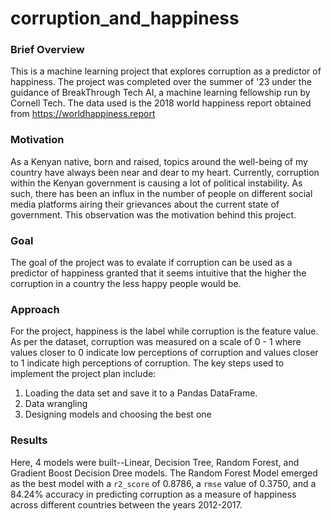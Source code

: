 # corruption_and_happiness

### Brief Overview
This is a machine learning project that explores corruption as a predictor of happiness. The project was completed over the summer of '23 under the guidance of BreakThrough Tech AI, a machine learning fellowship run by Cornell Tech.
The data used is the 2018 world happiness report obtained from https://worldhappiness.report

### Motivation
As a Kenyan native, born and raised, topics around the well-being of my country have always been near and dear to my heart. Currently, corruption within the Kenyan government is causing a lot of political instability. As such, there has been an influx in the number of people on different social media platforms airing their grievances about the current state of government. This observation was the motivation behind this project. 

### Goal
The goal of the project was to evalate if corruption can be used as a predictor of happiness granted that it seems intuitive that the higher the corruption in a country the less happy people would be. 

### Approach
For the project, happiness is the label while corruption is the feature value. As per the dataset, corruption was measured on a scale of 0 - 1 where values closer to 0 indicate low perceptions of corruption and values closer to 1 indicate high perceptions of corruption. The key steps used to implement the project plan include:

1. Loading the data set and save it to a Pandas DataFrame.
2. Data wrangling
3. Designing models and choosing the best one

### Results
Here, 4 models were built--Linear, Decision Tree, Random Forest, and Gradient Boost Decision Dree models. The Random Forest Model emerged as the best model with a `r2_score` of 0.8786, a `rmse` value of 0.3750, and a 84.24% accuracy in predicting corruption as a measure of happiness across different countries between the years 2012-2017. 
